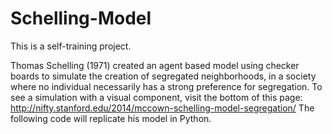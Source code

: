 # Schelling-Model
This is a self-training project.

Thomas Schelling (1971) created an agent based model using checker boards to simulate the creation of segregated neighborhoods, in a society where no individual necessarily has a strong preference for segregation. To see a simulation with a visual component, visit the bottom of this page: http://nifty.stanford.edu/2014/mccown-schelling-model-segregation/ The following code will replicate his model in Python.
